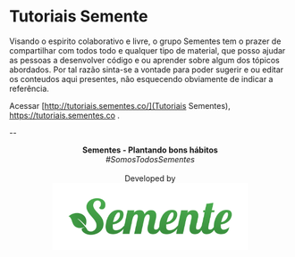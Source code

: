 # Tutoriais Semente

Visando o espirito colaborativo e livre, o grupo Sementes tem o prazer de compartilhar com todos
todo e qualquer tipo de material, que posso ajudar as pessoas a desenvolver código e ou aprender
sobre algum dos tópicos abordados. Por tal razão sinta-se a vontade para poder sugerir e ou
editar os conteudos aqui presentes, não esquecendo obviamente de indicar a referência.

Acessar [http://tutoriais.sementes.co/](Tutoriais Sementes), https://tutoriais.sementes.co .

--
<p align="center">
    <b>Sementes - Plantando bons hábitos</b></br>
    <i>#SomosTodosSementes</i></br></br>
    Developed by </br>
  <img alt="Sementes Soluções em Ecologia" width="350" src="assets/imgs/sementes-logo.png?raw=true"/>
</p>

